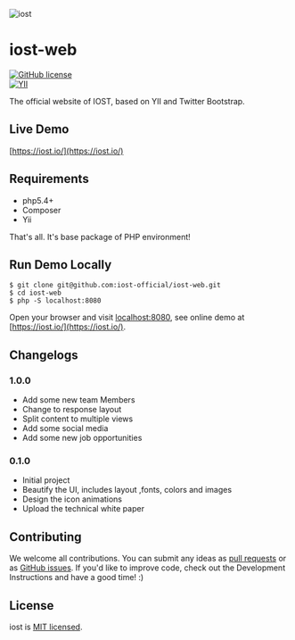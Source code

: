 ![iost](https://github.com/iost-official/iost-web/raw/master/webapp-test/ios_assets/img/logo.png)	
# iost-web
[![GitHub license](https://img.shields.io/badge/license-MIT-blue.svg)](./LICENSE)	
[![YII](https://img.shields.io/badge/yii-v1.1.7-green.svg)](https://github.com/yiisoft/yii)

The official website of IOST, based on YII and Twitter Bootstrap.

## Live Demo
[https://iost.io/](https://iost.io/)

## Requirements
* php5.4+
* Composer
* Yii

That's all. It's base package of PHP environment!

## Run Demo Locally
```
$ git clone git@github.com:iost-official/iost-web.git
$ cd iost-web
$ php -S localhost:8080
```
Open your browser and visit [localhost:8080](localhost:8080), see online demo at [https://iost.io/](https://iost.io/).
## Changelogs
### 1.0.0
* Add some new team Members
* Change to response layout
* Split content to multiple views
* Add some social media
* Add some new job opportunities

### 0.1.0
* Initial project 
* Beautify the UI, includes layout ,fonts, colors and images
* Design the icon animations
* Upload the technical white paper 


## Contributing
We welcome all contributions. You can submit any ideas as [pull requests](https://github.com/iost-official/iost-web/pulls) or as [GitHub issues](https://github.com/iost-official/iost-web/issues). If you'd like to improve code, check out the Development Instructions and have a good time! :)

## License

iost is [MIT licensed](./LICENSE).

